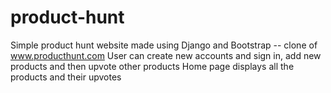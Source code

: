 # product-hunt

Simple product hunt website made using Django and Bootstrap -- clone of www.producthunt.com
User can create new accounts and sign in, add new products and then upvote other products
Home page displays all the products and their upvotes
